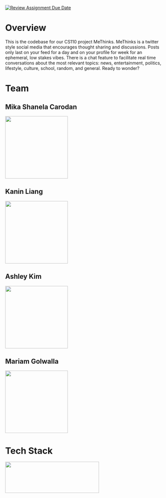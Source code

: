 [![Review Assignment Due Date](https://classroom.github.com/assets/deadline-readme-button-24ddc0f5d75046c5622901739e7c5dd533143b0c8e959d652212380cedb1ea36.svg)](https://classroom.github.com/a/w5ovOekq)

# Overview
This is the codebase for our CS110 project MeThinks. MeThinks is a twitter style social media that encourages thought sharing and discussions. Posts only last on your feed for a day and on your profile for week for an ephemeral, low stakes vibes. There is a chat feature to facilitate real time conversations about the most relevant topics: news, entertainment, politics, lifestyle, culture, school, random, and general. Ready to wonder? 

# Team
## Mika Shanela Carodan

<img src= "https://github.com/UCR-CS110-S23/project-methinks/assets/56405905/8b23e777-8d94-44cf-8c74-034babe8fdc6" width= "200" height = "200"/> 

## Kanin Liang
<img src= "https://github.com/UCR-CS110-S23/project-methinks/assets/56405905/f1e63c14-3aa0-4cf8-abf7-b7037f588691" width= "200" height = "200"/>

## Ashley Kim
<img src= "https://github.com/UCR-CS110-S23/project-methinks/assets/56405905/53153b4b-b943-405c-976e-1fbb4f47d6b9" width= "200" height = "200"/>

## Mariam Golwalla 
<img src= "https://github.com/UCR-CS110-S23/project-methinks/assets/56405905/4ffdeb69-d837-4cd2-9278-d7b4328e80ae" width= "200" height = "200"/>

# Tech Stack
<img src= "https://github.com/UCR-CS110-S23/project-methinks/assets/56405905/fb720e48-7690-4c4a-b780-279bedbd03fa" width= "300" height = "100"/> 


